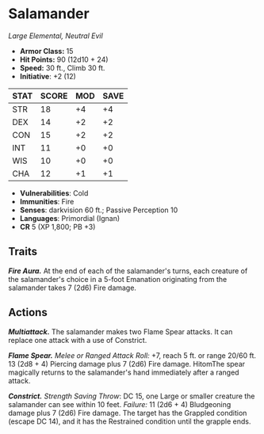 # Salamander

*Large Elemental, Neutral Evil*

- **Armor Class:** 15
- **Hit Points:** 90 (12d10 + 24)
- **Speed:** 30 ft., Climb 30 ft.
- **Initiative**: +2 (12)

|STAT|SCORE|MOD|SAVE|
| --- | --- | --- | ---- |
| STR | 18 | +4 | +4 |
| DEX | 14 | +2 | +2 |
| CON | 15 | +2 | +2 |
| INT | 11 | +0 | +0 |
| WIS | 10 | +0 | +0 |
| CHA | 12 | +1 | +1 |

- **Vulnerabilities**: Cold
- **Immunities**: Fire
- **Senses**: darkvision 60 ft.; Passive Perception 10
- **Languages**: Primordial (Ignan)
- **CR** 5 (XP 1,800; PB +3)

## Traits

***Fire Aura.*** At the end of each of the salamander's turns, each creature of the salamander's choice in a 5-foot Emanation originating from the salamander takes 7 (2d6) Fire damage.


## Actions

***Multiattack.*** The salamander makes two Flame Spear attacks. It can replace one attack with a use of Constrict.

***Flame Spear.*** *Melee or Ranged Attack Roll:* +7, reach 5 ft. or range 20/60 ft. 13 (2d8 + 4) Piercing damage plus 7 (2d6) Fire damage. HitomThe spear magically returns to the salamander's hand immediately after a ranged attack.

***Constrict.*** *Strength Saving Throw*: DC 15, one Large or smaller creature the salamander can see within 10 feet. *Failure:*  11 (2d6 + 4) Bludgeoning damage plus 7 (2d6) Fire damage. The target has the Grappled condition (escape DC 14), and it has the Restrained condition until the grapple ends.

